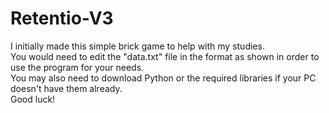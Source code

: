 # Retentio-V3
I initially made this simple brick game to help with my studies.  
You would need to edit the "data.txt" file in the format as shown in order to use the program for your needs.  
You may also need to download Python or the required libraries if your PC doesn't have them already.  
Good luck!
